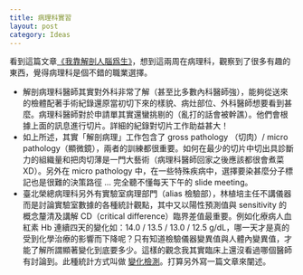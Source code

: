 ```yaml
---
title: 病理科實習
layout: post
category: Ideas
---
```


看到這篇文章[《我靠解剖人腦爲生》](https://www.guokr.com/article/441779/)，想到這兩周在病理科，觀察到了很多有趣的東西，覺得病理科是個不錯的職業選擇。

- 解剖病理科醫師其實對外科非常了解（甚至比多數內科醫師強），能夠從送來的檢體配著手術紀錄還原當初切下來的樣貌、病灶部位、外科醫師想要看到甚麼。病理科醫師對於申請單其實還蠻挑剔的（亂打的話會被幹譙）。他們會根據上面的訊息進行切片。詳細的紀錄對切片工作助益甚大！
- 如上所述，其實「解剖病理」工作包含了 gross pathology （切肉）/ micro pathology（顯微鏡），兩者的訓練都很重要。如何在最少的切片中切出具診斷力的組織量和把肉切薄是一門大藝術（病理科醫師回家之後應該都很會煮菜 XD）。另外在 micro pathology 中，在一些特殊疾病中，選擇要染甚麼分子標記也是很難的決策路徑 ... 完全聽不懂每天下午的 slide meeting。
- 臺北榮總病理科另外有實驗室病理部門（alias 檢驗部），林植培主任不講儀器而是討論實驗室數據的各種統計觀點，其中又以陽性預測值與 sensitivity 的概念釐清及講解 CD（critical difference）臨界差值最重要。例如化療病人血紅素 Hb 連續四天的變化如：14.0 / 13.5 / 13.0 / 12.5 g/dL，哪一天才是真的受到化學治療的影響而下降呢？只有知道檢驗儀器變異值與人體內變異值，才能了解所謂顯著變化到底要多少。這樣的觀念我其實臨床上還沒看過哪個醫師有討論到。此種統計方式叫做 [變化檢測](https://en.wikipedia.org/wiki/Change_detection)。打算另外寫一篇文章來闡述。
